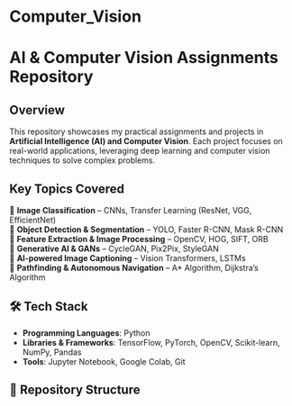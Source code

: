 # Computer_Vision
# AI & Computer Vision Assignments Repository  

##  Overview  
This repository showcases my practical assignments and projects in **Artificial Intelligence (AI) and Computer Vision**. Each project focuses on real-world applications, leveraging deep learning and computer vision techniques to solve complex problems.  

##  Key Topics Covered  
🔹 **Image Classification** – CNNs, Transfer Learning (ResNet, VGG, EfficientNet)  
🔹 **Object Detection & Segmentation** – YOLO, Faster R-CNN, Mask R-CNN  
🔹 **Feature Extraction & Image Processing** – OpenCV, HOG, SIFT, ORB  
🔹 **Generative AI & GANs** – CycleGAN, Pix2Pix, StyleGAN  
🔹 **AI-powered Image Captioning** – Vision Transformers, LSTMs  
🔹 **Pathfinding & Autonomous Navigation** – A* Algorithm, Dijkstra’s Algorithm  

## 🛠️ Tech Stack  
- **Programming Languages**: Python  
- **Libraries & Frameworks**: TensorFlow, PyTorch, OpenCV, Scikit-learn, NumPy, Pandas  
- **Tools**: Jupyter Notebook, Google Colab, Git  

## 📂 Repository Structure  
